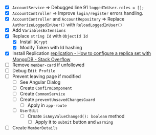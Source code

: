 - [x] `AccountService` => Debugged line 91 `loggedInUser.roles = [];` 
- [x] `AccountController` => Improve `login/register` errors handling.
- [x] `AccountController` and `AccountRepository` => Replace `AuthorizeLoggedInUser()` with `ReloadLoggedInUser()`
- [x] Add `VariablesExtensions`
- [x] Replace `string Id` with `ObjectId Id`
	- [x] Install `BCrypt`
	- [x] Modify Token with Id hashing
- [x] Install Replication
	[replication - How to configure a replica set with MongoDB - Stack Overflow](https://stackoverflow.com/a/77932054/3944285)
- [ ] Remove `member-card` if unfollowed
- [ ] Debug `Edit Profile`
- [ ] Prevent leaving page if modified
	- [ ] See Angular Dialog
	- [ ] Create `ConfirmComponent`
	- [ ] Create `CommonService`
	- [ ] Create `preventUnsavedChangesGuard`
		- [ ] Apply in `app-route`
	- [ ] `UserEdit` 
		- [ ] Create `isAnyValueChanged(): boolean` method
			- [ ] Apply it to `submit` button and `warning`
- [ ] Create `MemberDetails`